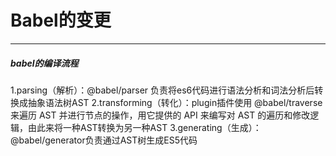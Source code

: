 # Babel的变更
---
##### babel的编译流程
1.parsing（解析）：@babel/parser 负责将es6代码进行语法分析和词法分析后转换成抽象语法树AST
2.transforming（转化）：plugin插件使用 @babel/traverse 来遍历 AST 并进行节点的操作，用它提供的 API 来编写对 AST 的遍历和修改逻辑，由此来将一种AST转换为另一种AST
3.generating（生成）：@babel/generator负责通过AST树生成ES5代码